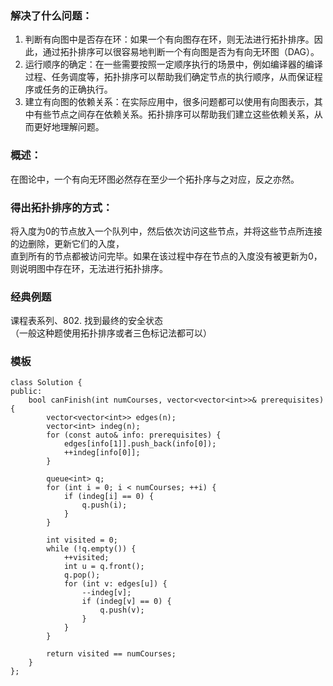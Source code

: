 ### 解决了什么问题：
1. 判断有向图中是否存在环：如果一个有向图存在环，则无法进行拓扑排序。因此，通过拓扑排序可以很容易地判断一个有向图是否为有向无环图（DAG）。
2. 运行顺序的确定：在一些需要按照一定顺序执行的场景中，例如编译器的编译过程、任务调度等，拓扑排序可以帮助我们确定节点的执行顺序，从而保证程序或任务的正确执行。
3. 建立有向图的依赖关系：在实际应用中，很多问题都可以使用有向图表示，其中有些节点之间存在依赖关系。拓扑排序可以帮助我们建立这些依赖关系，从而更好地理解问题。
### 概述：
在图论中，一个有向无环图必然存在至少一个拓扑序与之对应，反之亦然。
### 得出拓扑排序的方式：
将入度为0的节点放入一个队列中，然后依次访问这些节点，并将这些节点所连接的边删除，更新它们的入度，  
直到所有的节点都被访问完毕。如果在该过程中存在节点的入度没有被更新为0，则说明图中存在环，无法进行拓扑排序。  
### 经典例题
课程表系列、802. 找到最终的安全状态  
（一般这种题使用拓扑排序或者三色标记法都可以） 
### 模板
```
class Solution {
public:
    bool canFinish(int numCourses, vector<vector<int>>& prerequisites) {
        vector<vector<int>> edges(n);
        vector<int> indeg(n);
        for (const auto& info: prerequisites) {
            edges[info[1]].push_back(info[0]);
            ++indeg[info[0]];
        }

        queue<int> q;
        for (int i = 0; i < numCourses; ++i) {
            if (indeg[i] == 0) {
                q.push(i);
            }
        }

        int visited = 0;
        while (!q.empty()) {
            ++visited;
            int u = q.front();
            q.pop();
            for (int v: edges[u]) {
                --indeg[v];
                if (indeg[v] == 0) {
                    q.push(v);
                }
            }
        }

        return visited == numCourses;
    }
};
```

